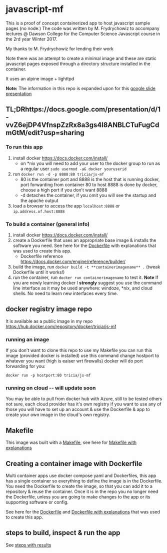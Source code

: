 #  javascript-mf
This is a proof of concept containerized app to host javascript sample pages (no node.)
The code was written by M. Frydrychowiz to accompany lectures @ Dawson College for the Computer Science Javascript course in the 2rd year Winter 2017.  

My thanks to M. Frydrychowiz for lending their work

Note there was an attempt to create a minimal image and these are static javascript pages exposed through a directory structure installed in the container. 

It uses an alpine image + lighttpd

__Note:__ The information in this repo is expanded upon for this [google slide presentation](https://docs.google.com/presentation/d/1-vvZ6ejDP4VfnspZzRx8a3gs4I8ANBLCTuFugCdmGtM/edit?usp=sharing)

## TL;DRhttps://docs.google.com/presentation/d/1-vvZ6ejDP4VfnspZzRx8a3gs4I8ANBLCTuFugCdmGtM/edit?usp=sharing
### To run this app
1. install docker https://docs.docker.com/install/ 
    * on *nix you will need to add your user to the docker group to run as a regular user `sudo usermod -aG docker youruserid`
2. run `docker run -d -p 8888:80 tricia/js-mf` 
    * 80 is the container port and 8888 is the host that is running docker, port forwarding from
 container 80 to host 8888 is done by docker, choose a high port if you don't want 8888
    * \-d detaches the container, if you omit you will see the startup and the apache output
3. load a browser to access the app `localhost:8888` or `ip.address.of.host:8888`
### To build a container  (general info)
1.  install docker https://docs.docker.com/install/
2.  create a Dockerfile that uses an appropriate base image & installs the software you need.  See here for the [Dockerfile](Dockerfile.md) with explanations that was used to create this app.
    * Dockerfile reference https://docs.docker.com/engine/reference/builder/
3.  build the image, run `docker build -t **containerimagename** .` (tweak Dockerfile until it works!)
4.  run the container, run `docker run containerimagename`       to test it.
**__Note__** If you are newly learning docker I __strongly__ suggest you use the command line interface as it may be used anywhere: windoze, *nix, and cloud shells.  No need to learn new interfaces every time.

## docker registry image repo
It is available as a public image in my repo 
https://hub.docker.com/repository/docker/tricia/js-mf

### running an image
If you don't want to clone this repo to use my Makefile you can run this image (provided docker is installed) use this command change hostport to whatever you want (high is eaiser wrt firewalls) docker will do port forwarding for you:
```
docker run -p hostport:80 tricia/js-mf
```
### running on cloud -- will update soon
You may be able to pull from docker hub with Azure, still to be tested others not sure, each cloud provider has it's own registry if you want to use any of those you will have to set up an account & use the Dockerfile & app to create your own image in the cloud's own registry. 
## Makefile 
This image was built with a [Makefile](Makefile), see here for [Makefile with explanations](Makefile.md)

## Creating a container image with Dockerfile
Multi container apps use docker compose yaml and Dockerfiles, this app has a single container so everything to define the image is in the Dockerfile.  You need the Dockerfile to create the image, so that you can add it to a repository & reuse the container.  Once it is in the repo you no longer need the Dockerfile, unless you are going to make changes to the app or its supporting software or config. 

See here for the [Dockerfile](Dockerfile) and [Dockerfile with explanations](Dockerfile.md) that was used to create this app.

## steps to build, inspect & run the app
See [steps with results](BUILDINSPECTRUN.md) 
